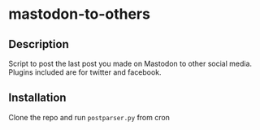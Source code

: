 # mastodon-to-others

## Description
Script to post the last post you made on Mastodon to other social media.
Plugins included are for twitter and facebook.

## Installation
Clone the repo and run `postparser.py` from cron
